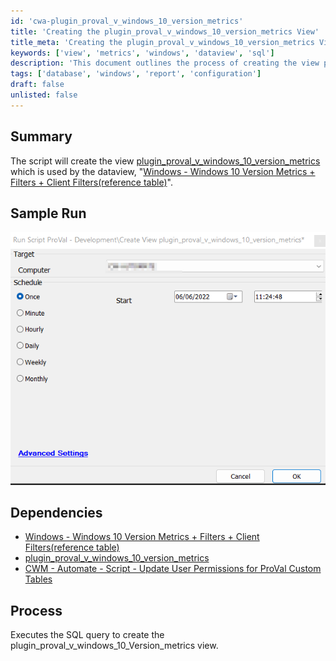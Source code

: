 ```yaml
---
id: 'cwa-plugin_proval_v_windows_10_version_metrics'
title: 'Creating the plugin_proval_v_windows_10_version_metrics View'
title_meta: 'Creating the plugin_proval_v_windows_10_version_metrics View for Data Metrics'
keywords: ['view', 'metrics', 'windows', 'dataview', 'sql']
description: 'This document outlines the process of creating the view plugin_proval_v_windows_10_version_metrics, which is essential for the dataview related to Windows 10 version metrics and filters. It includes sample runs, dependencies, and the execution process for the SQL query.'
tags: ['database', 'windows', 'report', 'configuration']
draft: false
unlisted: false
---
```

## Summary

The script will create the view [plugin_proval_v_windows_10_version_metrics](https://proval.itglue.com/5078775/docs/9373661) which is used by the dataview, "[Windows - Windows 10 Version Metrics + Filters + Client Filters(reference table)](https://proval.itglue.com/5078775/docs/9373201)".

## Sample Run

![Sample Run](../../../static/img/Create-View-plugin_proval_v_windows_10_version_metrics/image_1.png)

## Dependencies

- [Windows - Windows 10 Version Metrics + Filters + Client Filters(reference table)](https://proval.itglue.com/5078775/docs/9373201)
- [plugin_proval_v_windows_10_version_metrics](https://proval.itglue.com/5078775/docs/9373661)
- [CWM - Automate - Script - Update User Permissions for ProVal Custom Tables](https://proval.itglue.com/DOC-5078775-8056027)

## Process

Executes the SQL query to create the plugin_proval_v_windows_10_Version_metrics view.



